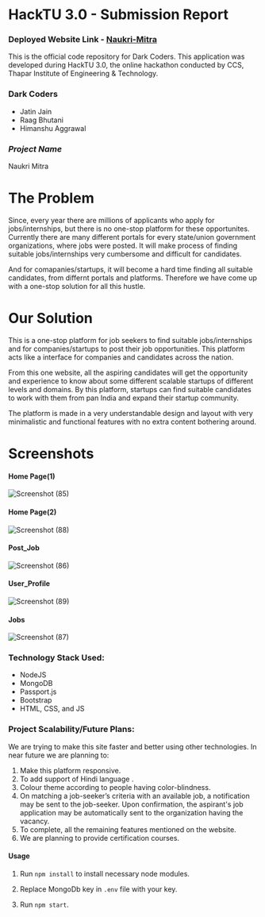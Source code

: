 # HackTU 3.0 - Submission Report

### Deployed Website Link - [Naukri-Mitra](http://app-56ccd84d-2354-4dd7-ac9f-74a6518b524b.cleverapps.io/)

This is the official code repository for Dark Coders. This application was developed during HackTU 3.0, the online hackathon conducted by CCS, Thapar Institute of Engineering & Technology.

### Dark Coders

* Jatin Jain
* Raag Bhutani
* Himanshu Aggrawal


### _Project Name_
Naukri Mitra

# The Problem
Since, every year there are millions of applicants who apply for jobs/internships, but there is no one-stop platform for these opportunites. 
Currently there are many different portals for every state/union government organizations, where jobs were posted. It will make process of 
finding suitable jobs/internships very cumbersome and difficult for candidates.

And for comapanies/startups, it will become a hard time finding all  suitable candidates, from differnt portals and platforms. Therefore we have come up with a one-stop solution for all this hustle.

# Our Solution
This is a one-stop platform for job seekers to find suitable jobs/internships and for companies/startups to post their job opportunities. This platform
acts like a interface for companies and candidates across the nation. 

From this one website, all the aspiring candidates will get the opportunity and experience to know about some different scalable startups of different
levels and domains. By this platform, startups can find suitable candidates to work with them from pan India and expand their startup community.

The platform is made in a very understandable design and layout with very minimalistic and functional features with no extra content bothering around.

# Screenshots

#### Home Page(1)
![Screenshot (85)](https://user-images.githubusercontent.com/72596619/155871241-aa42c051-498f-48e3-93c2-959e7eff95bb.png)

#### Home Page(2)
![Screenshot (88)](https://user-images.githubusercontent.com/72596619/155871249-1de689f7-d167-4c43-93cf-3402a72a655c.png)

#### Post_Job
![Screenshot (86)](https://user-images.githubusercontent.com/72596619/155871255-982573f0-3c24-4702-a0aa-d9b582ef90f4.png)

#### User_Profile
![Screenshot (89)](https://user-images.githubusercontent.com/72596619/155871264-352dce4c-7aa5-4b42-9f16-d3eecd67fdab.png)

#### Jobs
![Screenshot (87)](https://user-images.githubusercontent.com/72596619/155871266-c323c5c2-1753-4e0e-a5b7-5cb9ac64392d.png)


### Technology Stack Used:

* NodeJS​
* MongoDB​
* Passport.js
* Bootstrap​
* HTML, CSS, and JS

### Project Scalability/Future Plans:
We are trying to make this site faster and better using other technologies. 
In near future we are planning to:
1. Make this platform responsive.
2. To add support of Hindi language .
3. Colour theme according to people having color-blindness.
4. On matching a job-seeker’s criteria with an available job, a notification may be sent to the job-seeker. Upon confirmation, the aspirant's job application may be automatically sent to the organization having the vacancy. 
5. To complete, all the remaining features mentioned on the website.
6. We are planning to provide certification courses.


#### Usage
1. Run ```npm install``` to install necessary node modules.

2. Replace MongoDb key in ```.env``` file with your key.

3. Run ```npm start```.
